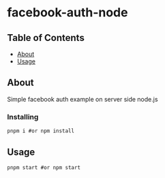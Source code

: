 # facebook-auth-node

## Table of Contents

- [About](#about)
- [Usage](#usage)

## About

Simple facebook auth example on server side node.js

### Installing

```
pnpm i #or npm install
```

## Usage

```
pnpm start #or npm start
```
